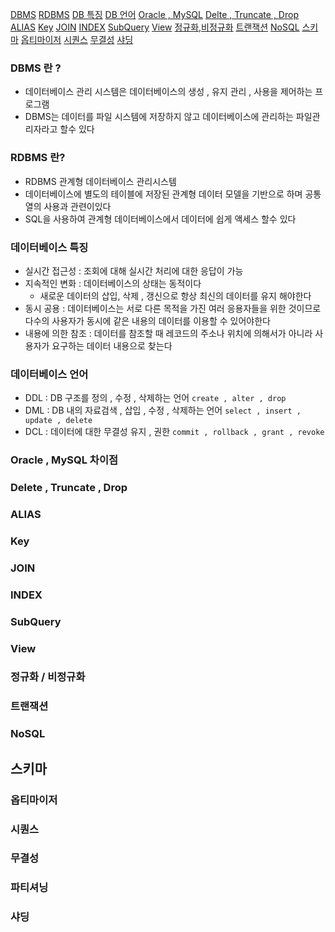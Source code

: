 [DBMS](#dbms-란-)
[RDBMS](#rdbms-란)
[DB 특징](#데이터베이스-특징)
[DB 언어](#데이터베이스-언어)
[Oracle , MySQL](#oracle--mysql-차이점)
[Delte , Truncate , Drop](#delete--truncate--drop)
[ALIAS](#alias)
[Key](#key)
[JOIN](#join)
[INDEX](#index)
[SubQuery](#subquery)
[View](#view)
[정규화,비정규화](#정규화--비정규화)
[트랜잭션](#트랜잭션)
[NoSQL](#nosql)
[스키마](#스키마)
[옵티마이저](#옵티마이저)
[시퀀스](#시퀀스)
[무결성](#파티셔닝)
[샤딩](#샤딩)

### DBMS 란 ?

- 데이터베이스 관리 시스템은 데이터베이스의 생성 , 유지 관리 , 사용을 제어하는 프로그램
- DBMS는 데이터를 파일 시스템에 저장하지 않고 데이터베이스에 관리하는 파일관리자라고 할수 있다

### RDBMS 란?

- RDBMS 관계형 데이터베이스 관리시스템
- 데이터베이스에 별도의 테이블에 저장된 관계형 데이터 모델을 기반으로 하며 공통 열의 사용과 관련이있다
- SQL을 사용하여 관계형 데이터베이스에서 데이터에 쉽게 액세스 할수 있다

### 데이터베이스 특징

- 실시간 접근성 : 조회에 대해 실시간 처리에 대한 응답이 가능
- 지속적인 변화 : 데이터베이스의 상태는 동적이다
    - 새로운 데이터의 삽입, 삭제 , 갱신으로 항상 최신의 데이터를 유지 해야한다
- 동시 공용 : 데이터베이스는 서로 다른 목적을 가진 여러 응용자들을 위한 것이므로 다수의 사용자가 동시에 같은 내용의 데이터를 이용할 수 있어야한다
- 내용에 의한 참조 : 데이터를 참조할 때 레코드의 주소나 위치에 의해서가 아니라 사용자가 요구하는 데이터 내용으로 찾는다

### 데이터베이스 언어

- DDL : DB 구조를 정의 , 수정 , 삭제하는 언어 `create , alter , drop`
- DML : DB 내의 자료검색 , 삽입 , 수정 , 삭제하는 언어 `select , insert , update , delete`
- DCL : 데이터에 대한 무결성 유지 , 권한 `commit , rollback , grant , revoke`

### Oracle , MySQL 차이점

### Delete , Truncate , Drop

### ALIAS

### Key

### JOIN

### INDEX

### SubQuery

### View

### 정규화 / 비정규화

### 트랜잭션

### NoSQL

## 스키마

### 옵티마이저

### 시퀀스

### 무결성

### 파티셔닝

### 샤딩